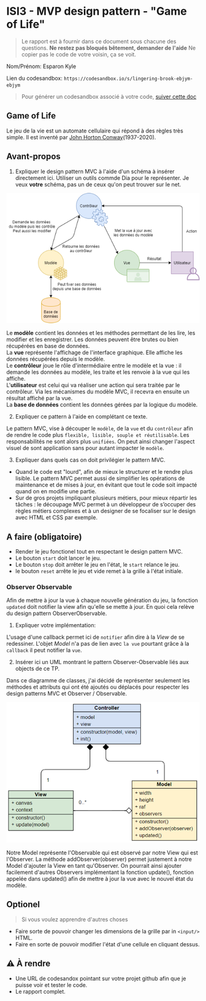 # ISI3 - MVP design pattern - "Game of Life"

> Le rapport est à fournir dans ce document sous chacune des questions.
> **Ne restez pas bloqués bêtement, demander de l'aide**
> Ne copier pas le code de votre voisin, ça se voit.

Nom/Prénom: Esparon Kyle

Lien du codesandbox: `https://codesandbox.io/s/lingering-brook-ebjym-ebjym`

> Pour générer un codesandbox associé à votre code, [suiver cette doc](https://codesandbox.io/docs/importing#import-from-github)

## Game of Life

Le jeu de la vie est un automate cellulaire qui répond à des règles très simple.
Il est inventé par [John Horton Conway](https://fr.wikipedia.org/wiki/John_Horton_Conway)(1937-2020).

## Avant-propos

1. Expliquer le design pattern MVC à l'aide d'un schéma à insérer directement ici.
   Utiliser un outils commde Dia pour le représenter. Je veux **votre** schéma, pas un de ceux qu'on peut trouver sur le net.

![Schéma MVC](img/schema_mvc.png)

Le **modèle** contient les données et les méthodes permettant de les lire, les modifier et les enregistrer. Les données peuvent être brutes ou bien récupérées en base de données.  
La **vue** représente l'affichage de l'interface graphique. Elle affiche les données récupérées depuis le modèle.  
Le **contrôleur** joue le rôle d'intermédiaire entre le modèle et la vue : il demande les données au modèle, les traite et les renvoie à la vue qui les affiche.  
L'**utilisateur** est celui qui va réaliser une action qui sera traitée par le contrôleur. Via les mécanismes du modèle MVC, il recevra en ensuite un résultat affiché par la vue.  
La **base de données** contient les données gérées par la logique du modèle.

2. Expliquer ce pattern à l'aide en complétant ce texte.

Le pattern MVC, vise à découper le `modèle`, de la `vue` et du `contrôleur` afin de rendre le code plus `flexible, lisible, souple et réutilisable`.
Les responsabilités ne sont alors plus `unifiées`.
On peut ainsi changer l'aspect visuel de sont application sans pour autant impacter le `modèle`.

3. Expliquer dans quels cas on doit privilégier le pattern MVC.

- Quand le code est "lourd", afin de mieux le structurer et le rendre plus lisible. Le pattern MVC permet aussi de simplifier les opérations de maintenance et de mises à jour, en évitant que tout le code soit impacté quand on en modifie une partie.
- Sur de gros projets impliquant plusieurs métiers, pour mieux répartir les tâches : le découpage MVC permet à un développeur de s’occuper des règles métiers complexes et à un designer de se focaliser sur le design avec HTML et CSS par exemple.

## A faire (obligatoire)

- Render le jeu fonctionel tout en respectant le design pattern MVC.
- Le bouton `start` doit lancer le jeu.
- Le bouton `stop` doit arrêter le jeu en l'état, le `start` relance le jeu.
- le bouton `reset` arrête le jeu et vide remet à la grille à l'état initiale.

### Observer Observable

Afin de mettre à jour la vue à chaque nouvelle génération du jeu, la fonction `updated` doit notifier la view afin qu'elle se mette à jour.
En quoi cela relève du design pattern ObserverObservable.

1. Expliquer votre implémentation:

L'usage d'une callback permet ici de `notifier` afin dire à la _View_ de se redessiner.
L'objet _Model_ n'a pas de lien avec `la vue` pourtant grâce à la `callback` il peut notifier la `vue`.

2. Insérer ici un UML montrant le pattern Observer-Observable liés aux objects de ce TP.

Dans ce diagramme de classes, j'ai décidé de représenter seulement les méthodes et attributs qui ont été ajoutés ou déplacés pour respecter les design patterns MVC et Observer / Observable.

![Diagramme de classe](img/class_diagram.png)

Notre Model représente l'Observable qui est observé par notre View qui est l'Observer. La méthode addObserver(observer) permet justement à notre Model d'ajouter la View en tant qu'Observer. On pourrait ainsi ajouter facilement d'autres Observers implémentant la fonction update(), fonction appelée dans updated() afin de mettre à jour la vue avec le nouvel état du modèle.

## Optionel

> Si vous voulez apprendre d'autres choses

- Faire sorte de pouvoir changer les dimensions de la grille par in `<input/>` HTML.
- Faire en sorte de pouvoir modifier l'état d'une cellule en cliquant dessus.

## :warning: À rendre

- Une URL de codesandox pointant sur votre projet github afin que je puisse voir et tester le code.
- Le rapport complet.

